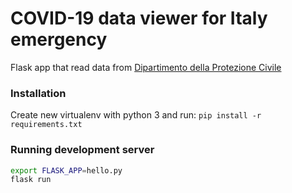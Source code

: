 COVID-19 data viewer for Italy emergency
==============================================================================

Flask app that read data from [Dipartimento della Protezione Civile](https://github.com/pcm-dpc/COVID-19)

### Installation
Create new virtualenv with python 3 and run:
`pip install -r requirements.txt`

### Running development server
```sh
export FLASK_APP=hello.py
flask run
```

